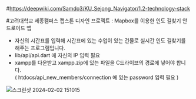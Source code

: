 #https://deepwiki.com/Samdo3/KU_Sejong_Navigator/1.2-technology-stack

#고려대학교 세종캠퍼스 캡스톤 디자인 프로젝트 : Mapbox를 이용한 인도 길찾기 안드로이드 앱
- 자신의 시간표를 입력해 시간표에 있는 수업이 있는 건물로 실시간 인도 길찾기를 해주는 프로그램입니다.
- lib/api/api.dart 에 자신의 IP 입력 필요
- xampp를 다운받고 xampp.zip에 있는 파일을 C드라이브의 경로에 넣어야 합니다. <br>( htdocs/api_new_members/connection 에 있는 password 입력 필요 )










![스크린샷 2024-02-02 151015](https://github.com/Samdo3/KU_Sejong_Navigator/assets/97665005/9d166414-7efa-495b-b323-07f5985fd4d0)
